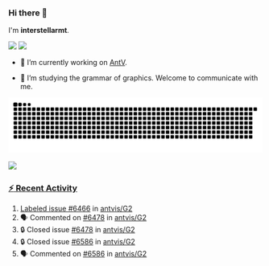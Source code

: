 ### Hi there 👋

I'm **interstellarmt**.

[![](https://img.shields.io/endpoint?url=https://awards.antv.vision/interstellarmt-g2-contributor.json)](https://github.com/antvis/g2)
[![](https://img.shields.io/endpoint?url=https://awards.antv.vision/interstellarmt-gpt-vis-contributor.json)](https://github.com/antvis/gpt-vis)

- 🔭 I’m currently working on [AntV](https://github.com/antvis).

- 📖 I’m studying the grammar of graphics. Welcome to communicate with me.

![](https://raw.githubusercontent.com/interstellarmt/interstellarmt/refs/heads/output/github-contribution-grid-snake.svg)
<div>
  <a href="https://github.com/interstellarmt">
  <img height="180em" src="https://github-readme-stats-eight-theta.vercel.app/api?username=interstellarmt&show_icons=true&include_all_commits=true&count_private=true&theme=tokyonight"/>
</div>
    
### :zap: Recent Activity

<!--START_SECTION:activity-->
1.  Labeled issue [#6466](https://github.com/antvis/G2/issues/6466) in [antvis/G2](https://github.com/antvis/G2)
2. 🗣 Commented on [#6478](https://github.com/antvis/G2/issues/6478#issuecomment-3410334690) in [antvis/G2](https://github.com/antvis/G2)
3. 🔒 Closed issue [#6478](https://github.com/antvis/G2/issues/6478) in [antvis/G2](https://github.com/antvis/G2)
4. 🔒 Closed issue [#6586](https://github.com/antvis/G2/issues/6586) in [antvis/G2](https://github.com/antvis/G2)
5. 🗣 Commented on [#6586](https://github.com/antvis/G2/issues/6586#issuecomment-3410313561) in [antvis/G2](https://github.com/antvis/G2)
<!--END_SECTION:activity-->

